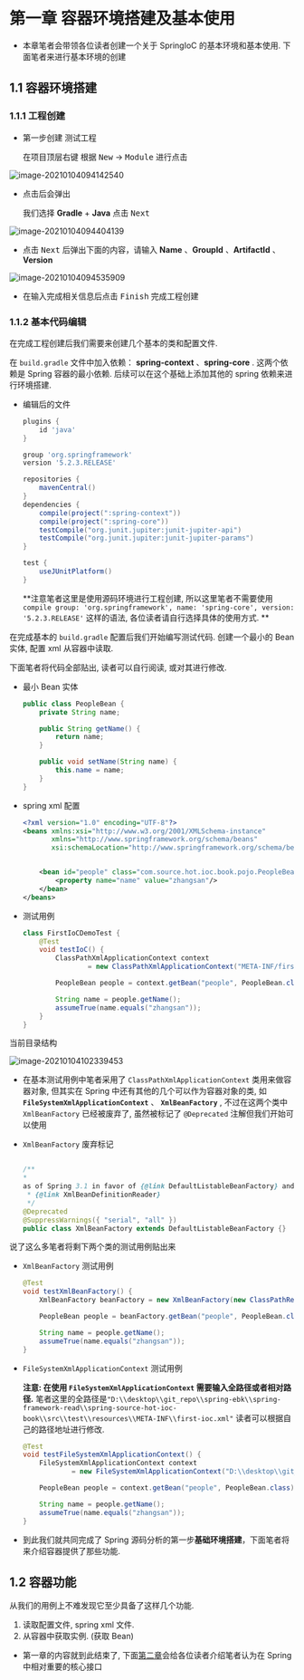 <div style='display: none'>

Copyright 2020 [HuiFer](http://github.com/huifer) All rights reserved.

Licensed under the Apache License, Version 2.0 (the "License");
you may not use this file except in compliance with the License.
You may obtain a copy of the License at

     http://www.apache.org/licenses/LICENSE-2.0

Unless required by applicable law or agreed to in writing, software
distributed under the License is distributed on an "AS IS" BASIS,
WITHOUT WARRANTIES OR CONDITIONS OF ANY KIND, either express or implied.
See the License for the specific language governing permissions and
limitations under the License.

</div>


# 第一章 容器环境搭建及基本使用
- 本章笔者会带领各位读者创建一个关于 SpringIoC 的基本环境和基本使用. 下面笔者来进行基本环境的创建



## 1.1 容器环境搭建



### 1.1.1 工程创建



- 第一步创建 测试工程

  在项目顶层右键 根据 <KBD>New</KBD> -> <KBD>Module</KBD>  进行点击

![image-20210104094142540](images/image-20210104094142540.png)



- 点击后会弹出

  我们选择 **Gradle** + **Java** 点击 <KBD>Next</KbD>



![image-20210104094404139](images/image-20210104094404139.png)

- 点击 <KBD>Next</kbd> 后弹出下面的内容，请输入 **Name** 、**GroupId** 、**ArtifactId** 、**Version**

![image-20210104094535909](images/image-20210104094535909.png)

- 在输入完成相关信息后点击 <KBD>Finish</KBD> 完成工程创建





### 1.1.2 基本代码编辑



在完成工程创建后我们需要来创建几个基本的类和配置文件. 

在 `build.gradle` 文件中加入依赖： **spring-context** 、**spring-core** . 这两个依赖是 Spring 容器的最小依赖. 后续可以在这个基础上添加其他的 spring 依赖来进行环境搭建. 

- 编辑后的文件

  ```groovy
  plugins {
      id 'java'
  }
  
  group 'org.springframework'
  version '5.2.3.RELEASE'
  
  repositories {
      mavenCentral()
  }
  dependencies {
      compile(project(":spring-context"))
      compile(project(":spring-core"))
      testCompile("org.junit.jupiter:junit-jupiter-api")
      testCompile("org.junit.jupiter:junit-jupiter-params")
  }
  
  test {
      useJUnitPlatform()
  }
  ```

  **注意笔者这里是使用源码环境进行工程创建, 所以这里笔者不需要使用 `compile group: 'org.springframework', name: 'spring-core', version: '5.2.3.RELEASE'` 这样的语法, 各位读者请自行选择具体的使用方式.  **



在完成基本的 `build.gradle` 配置后我们开始编写测试代码. 创建一个最小的 Bean 实体, 配置 xml 从容器中读取. 

下面笔者将代码全部贴出, 读者可以自行阅读, 或对其进行修改. 

- 最小 Bean 实体

  ```java
  public class PeopleBean {
      private String name;
  
      public String getName() {
          return name;
      }
  
      public void setName(String name) {
          this.name = name;
      }
  }
  ```

- spring xml 配置

  ```xml
  <?xml version="1.0" encoding="UTF-8"?>
  <beans xmlns:xsi="http://www.w3.org/2001/XMLSchema-instance"
         xmlns="http://www.springframework.org/schema/beans"
         xsi:schemaLocation="http://www.springframework.org/schema/beans http://www.springframework.org/schema/beans/spring-beans.xsd">
  
  
      <bean id="people" class="com.source.hot.ioc.book.pojo.PeopleBean">
          <property name="name" value="zhangsan"/>
      </bean>
  </beans>
  ```

- 测试用例

  ```java
  class FirstIoCDemoTest {
      @Test
      void testIoC() {
          ClassPathXmlApplicationContext context
                  = new ClassPathXmlApplicationContext("META-INF/first-ioc.xml");
  
          PeopleBean people = context.getBean("people", PeopleBean.class);
  
          String name = people.getName();
          assumeTrue(name.equals("zhangsan"));
      }
  }
  ```





当前目录结构

![image-20210104102339453](images/image-20210104102339453.png)





- 在基本测试用例中笔者采用了 `ClassPathXmlApplicationContext` 类用来做容器对象, 但其实在 Spring 中还有其他的几个可以作为容器对象的类, 如 **`FileSystemXmlApplicationContext`** 、 **`XmlBeanFactory`** ,  不过在这两个类中 `XmlBeanFactory` 已经被废弃了, 虽然被标记了 `@Deprecated` 注解但我们开始可以使用

  

- `XmlBeanFactory` 废弃标记 

  ```java
  
  /**
  *
  as of Spring 3.1 in favor of {@link DefaultListableBeanFactory} and
   * {@link XmlBeanDefinitionReader}
   */
  @Deprecated
  @SuppressWarnings({ "serial", "all" })
  public class XmlBeanFactory extends DefaultListableBeanFactory {}
  ```



说了这么多笔者将剩下两个类的测试用例贴出来

- `XmlBeanFactory` 测试用例

  ```java
  @Test
  void testXmlBeanFactory() {
      XmlBeanFactory beanFactory = new XmlBeanFactory(new ClassPathResource("META-INF/first-ioc.xml"));
  
      PeopleBean people = beanFactory.getBean("people", PeopleBean.class);
  
      String name = people.getName();
      assumeTrue(name.equals("zhangsan"));
  }
  ```



- `FileSystemXmlApplicationContext` 测试用例

  **注意: 在使用 `FileSystemXmlApplicationContext` 需要输入全路径或者相对路径.** 笔者这里的全路径是`"D:\\desktop\\git_repo\\spring-ebk\\spring-framework-read\\spring-source-hot-ioc-book\\src\\test\\resources\\META-INF\\first-ioc.xml"` 读者可以根据自己的路径地址进行修改. 

  ```java
  @Test
  void testFileSystemXmlApplicationContext() {
      FileSystemXmlApplicationContext context
              = new FileSystemXmlApplicationContext("D:\\desktop\\git_repo\\spring-ebk\\spring-framework-read\\spring-source-hot-ioc-book\\src\\test\\resources\\META-INF\\first-ioc.xml");
  
      PeopleBean people = context.getBean("people", PeopleBean.class);
  
      String name = people.getName();
      assumeTrue(name.equals("zhangsan"));
  }
  ```

  



- 到此我们就共同完成了 Spring 源码分析的第一步**基础环境搭建**，下面笔者将来介绍容器提供了那些功能. 




## 1.2 容器功能

从我们的用例上不难发现它至少具备了这样几个功能. 

1. 读取配置文件, spring xml 文件.
2. 从容器中获取实例. (获取 Bean)





- 第一章的内容就到此结束了, 下面[第二章](/book/ch-02/第二章-IoC核心类.md)会给各位读者介绍笔者认为在 Spring 中相对重要的核心接口